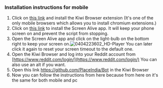 ### Installation instructions for mobile
1. Click on [this link](https://play.google.com/store/apps/details?id=com.kiwibrowser.browser) and install the Kiwi Browser extension (It's one of the only mobile browsers which allows you to install chromium extensions.)
2. Click on [this link](https://play.google.com/store/apps/details?id=in.snapcore.screen_alive) to install the Screen Alive app. It will keep your phone screen on and prevent the script from stopping.
3. Open the Screen Alive app and click on the light-bulb on the bottom right to keep your screen on.![0404223602_HD-Player](https://user-images.githubusercontent.com/67459484/161595810-580be62e-e62a-41cb-bb5e-f0a8c89df1cd.jpg)
You can later click it again to reset your screen timeout to the default one.
4. Open the Kiwi Browser and log into your Reddit account from [https://www.reddit.com/login/](https://www.reddit.com/login/) You can also use an alt if you want.
5. Open this link https://github.com/PlaceIndia/Bot in the Kiwi Browser
6. Now you can follow the instructions from here because from here on it's the same for both mobile and pc
